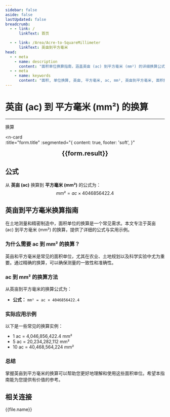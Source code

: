 ```yaml
---
sidebar: false
aside: false
lastUpdated: false
breadcrumb:
  - - link: /
      linkText: 首页

  - - link: /Area/Acre-to-SquareMillimeter
      linkText: 英亩到平方毫米
head:
  - - meta
    - name: description
      content: "面积单位换算指南，涵盖英亩 (ac) 到平方毫米 (mm²) 的详细换算公式与说明。"
  - - meta
    - name: keywords
      content: "面积, 单位换算, 英亩, 平方毫米, ac, mm², 英亩到平方毫米, 面积换算指南, 英亩平方毫米, 英亩和平方毫米的换算, 一英亩等于多少平方毫米, 英亩转平方毫米, acres mm², 英亩换算, 平方毫米换算, 面积换算, 单位换算, 英亩到平方毫米, ac mm², 英亩平方毫米转换, 面积单位换算, 英亩平方毫米计算器, 英亩平方毫米对照表, 长度换算, 单位转换, 英亩平方毫米换算器, 平方毫米长度, 英亩长度, 面积计算, 单位换算公式, 英亩平方毫米计算, 面积换算器, 平方毫米单位换算, 英亩单位换算, 面积单位转换表, 英亩平方毫米转换表"
---
```

# 英亩 (ac) 到 平方毫米 (mm²) 的换算
---
<script setup>
import { onMounted, reactive, inject, ref } from 'vue'
import { NButton, NForm, NFormItem, NInput, NInputNumber, NSelect, NCard, useMessage,NGrid ,NGi } from 'naive-ui'
import { defineClientComponent } from 'vitepress'
import { Area } from '../../files';
const seoKey = ['英亩平方毫米','英亩和平方毫米的换算','一英亩等于多少平方毫米','英亩转平方毫米','acres mm²','英亩换算','平方毫米换算','面积换算','单位换算','英亩到平方毫米','ac mm²','英亩平方毫米转换','面积单位换算','英亩平方毫米计算器','英亩平方毫米对照表','长度换算','单位转换','英亩平方毫米换算器','平方毫米长度','英亩长度','面积计算','单位换算公式','英亩平方毫米计算','面积换算器','平方毫米单位换算','英亩单位换算','面积单位转换表','英亩平方毫米转换表']
const convert = inject('convert')

const form = reactive({
  number: null,
  result: '',
  title: '英亩 (ac) 到 平方毫米 (mm²) 的换算'
})

const convertHandler = () => {
  if (form.number !== null && !isNaN(form.number)) {
    const convertedValue = parseFloat(form.number) * 4046856422.4
    form.result = `${form.number}ac = ${convertedValue.toFixed(2)}mm²`
  } else {
    form.result = '请输入有效的数值。'
  }
}
</script>

<n-form size="large" :model="form">
  <n-form-item label="英亩 (ac)">
    <n-input-number v-model:value="form.number" placeholder="输入英亩" style="width: 100%" />
  </n-form-item>
  <n-form-item>
    <n-button type="info" @click="convertHandler" block>换算</n-button>
  </n-form-item>
</n-form>

<n-card  
  :title="form.title"
  :segmented="{
    content: true,
    footer: 'soft',
  }"
>
  <div  style="text-align:center;font-size:20px;">
    <strong>{{form.result}}</strong>
  </div>
    <template #footer>
    <div>
      <span v-for="item of seoKey">{{item}}，</span>
    </div>
  </template>
</n-card>

## 公式

从 **英亩 (ac)** 换算到 **平方毫米 (mm²)** 的公式为：
$$ mm² = ac \times 4046856422.4 $$

## 英亩到平方毫米换算指南

在土地测量和精密制造中，面积单位的换算是一个常见需求。本文专注于英亩 (ac) 到平方毫米 (mm²) 的换算，提供了详细的公式与实用示例。

### 为什么需要 ac 到 mm² 的换算？

英亩和平方毫米是常见的面积单位，尤其在农业、土地规划以及科学实验中尤为重要。通过精确的换算，可以确保测量的一致性和准确性。

### ac 到 mm² 的换算方法

从英亩到平方毫米的换算公式为：

- **公式：** `mm² = ac × 4046856422.4`

### 实际应用示例

以下是一些常见的换算实例：

- 1 ac = 4,046,856,422.4 mm²
- 5 ac = 20,234,282,112 mm²
- 10 ac = 40,468,564,224 mm²

### 总结

掌握英亩到平方毫米的换算可以帮助您更好地理解和使用这些面积单位。希望本指南能为您提供有价值的参考。

## 相关连接
<n-grid x-gap="12" :cols="2">
  <n-gi v-for="(file, index) in Area" :key="index">
    <n-button
      text
      tag="a"
      :href="file.path"
      type="info"
    >
      {{file.name}}
    </n-button>
  </n-gi>
</n-grid>